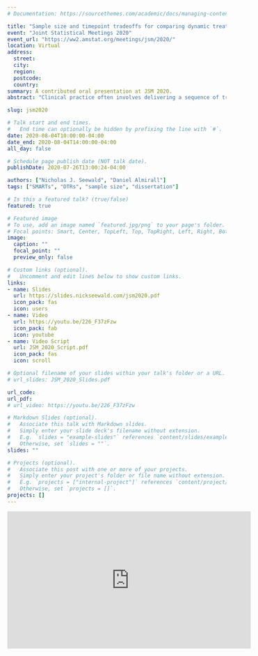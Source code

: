 ```yaml
---
# Documentation: https://sourcethemes.com/academic/docs/managing-content/

title: "Sample size and timepoint tradeoffs for comparing dynamic treatment regimens in a longitudinal SMART"
event: "Joint Statistical Meetings 2020"
event_url: "https://ww2.amstat.org/meetings/jsm/2020/"
location: Virtual
address:
  street:
  city:
  region:
  postcode:
  country:
summary: A contributed oral presentation at JSM 2020.
abstract: "Clinical practice often involves delivering a sequence of treatments which adapts to a patient’s changing needs. A dynamic treatment regimen (DTR) is a sequence of pre-specified decision rules which, based on a patient’s ongoing data, recommend interventions at multiple stages of treatment. The sequential, multiple-assignment randomized trial (SMART) is a tool which can be used in the development of a high-quality DTR. Often, SMARTs involve longitudinal outcomes collected over the course of the trial. An important consideration in the design of a longitudinal-outcome SMART, as with any trial, is both the sample size and number of measurement occasions. We extend previous work which developed easy-to-use sample size formulae for common SMART designs with three timepoints in which the primary aim is to compare, at end-of-study, two embedded DTRs which recommend different first-stage treatments. We discuss practical and statistical considerations in choosing between adding individuals or measurement occasions, while respecting the unique features of a SMART, including modeling constraints and over/under-representation of sequences of treatment among participants."

slug: jsm2020

# Talk start and end times.
#   End time can optionally be hidden by prefixing the line with `#`.
date: 2020-08-04T10:00:00-04:00
date_end: 2020-08-04T14:00:00-04:00
all_day: false

# Schedule page publish date (NOT talk date).
publishDate: 2020-07-26T13:00:24-04:00

authors: ["Nicholas J. Seewald", "Daniel Almirall"]
tags: ["SMARTs", "DTRs", "sample size", "dissertation"]

# Is this a featured talk? (true/false)
featured: true

# Featured image
# To use, add an image named `featured.jpg/png` to your page's folder.
# Focal points: Smart, Center, TopLeft, Top, TopRight, Left, Right, BottomLeft, Bottom, BottomRight.
image:
  caption: ""
  focal_point: ""
  preview_only: false

# Custom links (optional).
#   Uncomment and edit lines below to show custom links.
links:
- name: Slides
  url: https://slides.nickseewald.com/jsm2020.pdf
  icon_pack: fas
  icon: users
- name: Video
  url: https://youtu.be/226_F37zFzw
  icon_pack: fab
  icon: youtube
- name: Video Script
  url: JSM_2020_Script.pdf
  icon_pack: fas
  icon: scroll

# Optional filename of your slides within your talk's folder or a URL.
# url_slides: JSM_2020_Slides.pdf

url_code:
url_pdf:
# url_video: https://youtu.be/226_F37zFzw

# Markdown Slides (optional).
#   Associate this talk with Markdown slides.
#   Simply enter your slide deck's filename without extension.
#   E.g. `slides = "example-slides"` references `content/slides/example-slides.md`.
#   Otherwise, set `slides = ""`.
slides: ""

# Projects (optional).
#   Associate this post with one or more of your projects.
#   Simply enter your project's folder or file name without extension.
#   E.g. `projects = ["internal-project"]` references `content/project/deep-learning/index.md`.
#   Otherwise, set `projects = []`.
projects: []
---
```


<div style="text-align: center;"><iframe width="560" height="315" src="https://www.youtube-nocookie.com/embed/226_F37zFzw" frameborder="0" allow="accelerometer; autoplay; encrypted-media; gyroscope; picture-in-picture" allowfullscreen"></iframe></div>
